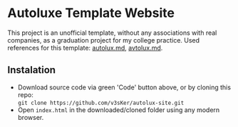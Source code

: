 # Autoluxe Template Website

This project is an unofficial template, without any associations with real companies, as a graduation project for my college practice.
Used references for this template: [autolux.md](https://autolux.md/), [avtolux.md](https://avtolux.md/).

## Instalation

- Download source code via green 'Code' button above, or by cloning this repo:
  <br>`git clone https://github.com/v3sKer/autolux-site.git`
- Open `index.html` in the downloaded/cloned folder using any modern browser.
